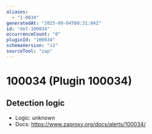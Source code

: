 ```yaml
---
aliases:
  - "1-0034"
generatedAt: "2025-09-04T00:31:04Z"
id: "def-100034"
occurrenceCount: "0"
pluginId: "100034"
schemaVersion: "v1"
sourceTool: "zap"
---
```


# 100034 (Plugin 100034)

## Detection logic

- Logic: unknown
- Docs: https://www.zaproxy.org/docs/alerts/100034/

